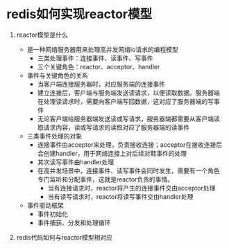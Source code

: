 # redis如何实现reactor模型
1. reactor模型是什么
   * 是一种网络服务器用来处理高并发网络io请求的编程模型
     * 三类处理事件：连接事件、读事件、写事件
     * 三个关键角色：reactor、acceptor、handler
   * 事件与关键角色的关系
     * 当客户端连接服务器时，对应服务端的连接事件
     * 建立连接后，客户端与服务端发送读请求，以便读取数据。服务器端在处理读请求时，需要向客户端写回数据，这对应了服务器端的写事件
     * 无论客户端给服务器端发送读或写请求，服务器端都需要从客户端读取请求内容，读或写请求的读取对应了服务器端的读事件
   * 三类事件处理的对象
     * 连接事件由acceptor来处理，负责接收连接；acceptor在接收连接后会创建handler，用于网络连接上对后续对鞋事件的处理
     * 其次读写事件由handler处理
     * 在高并发场景中，连接事件、读写事件会同时发生，需要有一个角色专门监听和分配事件，这就是reactor负责的事情。
       * 当有连接请求时，reactor将产生的连接事件交由acceptor处理
       * 当有读写请求时，reactor将读写事件交由handler处理
   * 事件驱动框架
     * 事件初始化
     * 事件捕获、分发和处理循环

2. redis代码如何与reactor模型相对应